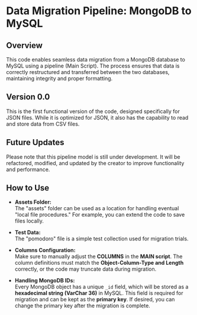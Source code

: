 # Data Migration Pipeline: MongoDB to MySQL

## Overview
This code enables seamless data migration from a MongoDB database to MySQL using a pipeline (Main Script). The process ensures that data is correctly restructured and transferred between the two databases, maintaining integrity and proper formatting.

## Version 0.0
This is the first functional version of the code, designed specifically for JSON files. While it is optimized for JSON, it also has the capability to read and store data from CSV files.

## Future Updates
Please note that this pipeline model is still under development. It will be refactored, modified, and updated by the creator to improve functionality and performance.

## How to Use

- **Assets Folder:**  
  The "assets" folder can be used as a location for handling eventual "local file procedures." For example, you can extend the code to save files locally.
  
- **Test Data:**  
  The "pomodoro" file is a simple test collection used for migration trials.

- **Columns Configuration:**  
  Make sure to manually adjust the **COLUMNS** in the **MAIN script**. The column definitions must match the **Object-Column-Type and Length** correctly, or the code may truncate data during migration.

- **Handling MongoDB IDs:**  
  Every MongoDB object has a unique `_id` field, which will be stored as a **hexadecimal string (VarChar 36)** in MySQL. This field is required for migration and can be kept as the **primary key**. If desired, you can change the primary key after the migration is complete.
